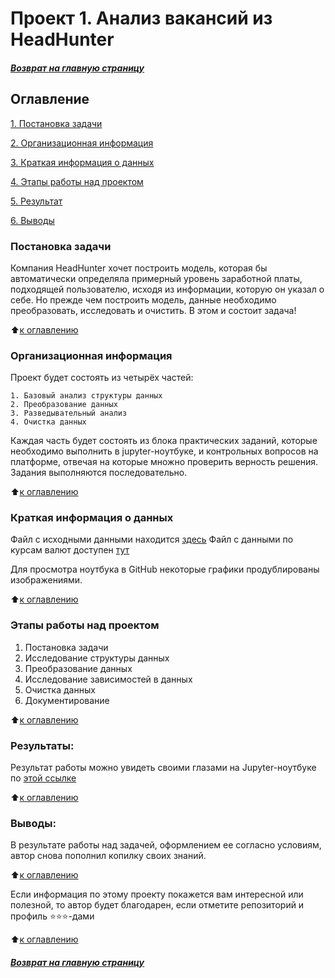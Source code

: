 # Проект 1. Анализ вакансий из HeadHunter

#####  [Возврат на главную страницу](https://github.com/sopcor/sf/blob/main/README.md)

## Оглавление  
[1. Постановка задачи](Readme.md#постановка-задачи)

[2. Организационная информация](Readme.md#организационная-информация)

[3. Краткая информация о данных](.Readme.md#краткая-информация-о-данных)

[4. Этапы работы над проектом](.Readme.md#Этапы-работы-над-проектом)

[5. Результат](.Readme.md#Результат)

[6. Выводы](.Readme.md#Выводы)

### Постановка задачи    
Компания HeadHunter хочет построить модель, которая бы автоматически определяла примерный уровень заработной платы, подходящей пользователю, исходя из информации, которую он указал о себе. Но прежде чем построить модель, данные необходимо преобразовать, исследовать и очистить. В этом и состоит задача!

:arrow_up:[к оглавлению](Readme.md#оглавление)


### Организационная информация  

Проект будет состоять из четырёх частей:

    1. Базовый анализ структуры данных
    2. Преобразование данных
    3. Разведывательный анализ
    4. Очистка данных

Каждая часть будет состоять из блока практических заданий, которые необходимо выполнить в jupyter-ноутбуке, и контрольных вопросов на платформе, отвечая на которые множно проверить верность решения. Задания выполняются последовательно.

:arrow_up:[к оглавлению](Readme.md#оглавление)

### Краткая информация о данных

Файл с исходными данными находится [здесь](http://sop-cor.ru/temp/filestorage/dst-3.0_16_1_hh_database.csv") 
Файл с данными по курсам валют доступен [тут](http://sop-cor.ru/temp/filestorage/ExchangeRates.csv")

Для просмотра ноутбука в GitHub некоторые графики продублированы изображениями.

  
:arrow_up:[к оглавлению](Readme.md#оглавление)


### Этапы работы над проектом  

1. Постановка задачи
2. Исследование структуры данных
3. Преобразование данных
4. Исследование зависимостей в данных
5. Очистка данных
6. Документирование

:arrow_up:[к оглавлению](Readme.md#оглавление)


### Результаты:  

Результат работы можно увидеть своими глазами на Jupyter-ноутбуке по [этой ссылке](https://github.com/sopcor/sf/blob/63878b1/PROJECT-1/Project_1.ipynb)

:arrow_up:[к оглавлению](Readme.md#оглавление)


### Выводы:  

В результате работы над задачей, оформлением ее согласно условиям, автор снова пополнил копилку своих знаний.

:arrow_up:[к оглавлению](Readme.md#оглавление)


Если информация по этому проекту покажется вам интересной или полезной, то автор будет благодарен, если отметите репозиторий и профиль ⭐️⭐️⭐️-дами

:arrow_up:[к оглавлению](Readme.md#оглавление)

#####  [Возврат на главную страницу](https://github.com/sopcor/sf/blob/main/README.md)